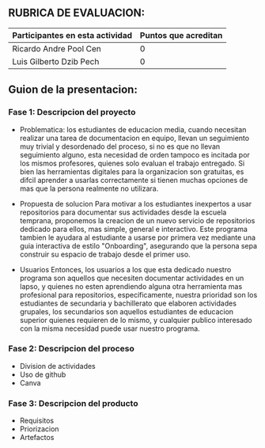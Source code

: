 ## RUBRICA DE EVALUACION:

Participantes en esta actividad | Puntos que acreditan
------------------------------- | --------------------
Ricardo Andre Pool Cen | 0
Luis Gilberto Dzib Pech | 0

## Guion de la presentacion:
### Fase 1: Descripcion del proyecto
- Problematica:
los estudiantes de educacion media, cuando necesitan realizar una tarea de documentacion en equipo, llevan un seguimiento muy trivial y desordenado del proceso, si no es que no llevan seguimiento alguno, esta necesidad de orden tampoco es incitada por los mismos profesores, quienes solo evaluan el trabajo entregado. Si bien las herramientas digitales para la organizacion son gratuitas, es difcil aprender a usarlas correctamente si tienen muchas opciones de mas que la persona realmente no utilizara.

- Propuesta de solucion
Para motivar a los estudiantes inexpertos a usar repositorios para documentar sus actividades desde la escuela temprana, proponemos la creacion de un nuevo servicio de repositorios dedicado para ellos, mas simple, general e interactivo. Este programa tambien le ayudara al estudiante a usarse por primera vez mediante una guia interactiva de estilo "Onboarding", asegurando que la persona sepa construir su espacio de trabajo desde el primer uso.

- Usuarios
Entonces, los usuarios a los que esta dedicado nuestro programa son aquellos que necesiten documentar actividades en un lapso, y quienes no esten aprendiendo alguna otra herramienta mas profesional para repositorios, especificamente, nuestra prioridad son los estudiantes de secundaria y bachillerato que elaboren actividades grupales, los secundarios son aquellos estudiantes de educacion superior quienes requieren de lo mismo, y cualquier publico interesado con la misma necesidad puede usar nuestro programa.

### Fase 2: Descripcion del proceso
- Division de actividades
- Uso de github
- Canva

### Fase 3: Descripcion del producto
- Requisitos
- Priorizacion
- Artefactos
